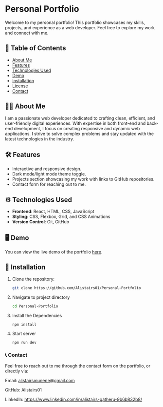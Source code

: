 # Personal Portfolio

Welcome to my personal portfolio! This portfolio showcases my skills, projects, and experience as a web developer. Feel free to explore my work and connect with me.

## 📝 Table of Contents

- [About Me](#about-me)
- [Features](#features)
- [Technologies Used](#technologies-used)
- [Demo](#demo)
- [Installation](#installation)
- [License](#license)
- [Contact](#contact)

## 👨‍💻 About Me

I am a passionate web developer dedicated to crafting clean, efficient, and user-friendly digital experiences. With expertise in both front-end and back-end development, I focus on creating responsive and dynamic web applications. I strive to solve complex problems and stay updated with the latest technologies in the industry.

## 🛠️ Features

- Interactive and responsive design.
- Dark mode/light mode theme toggle.
- Projects section showcasing my work with links to GitHub repositories.
- Contact form for reaching out to me.

## ⚙️ Technologies Used

- **Frontend**: React, HTML, CSS, JavaScript
- **Styling**: CSS, Flexbox, Grid, and CSS Animations
- **Version Control**: Git, GitHub

## 🖥️ Demo

You can view the live demo of the portfolio [here](https://personal-portfolio-rosy-omega.vercel.app/).

## 🚀 Installation

1. Clone the repository:
   ```bash
   git clone https://github.com/Alistairs01/Personal-Portfolio
2. Navigate to project directory
   ```bash
   cd Personal-Portfolio
3. Install the Dependencies
   ```bash
   npm install
4. Start server
   ```bash
   npm run dev

### 📞 Contact
Feel free to reach out to me through the contact form on the portfolio, or directly via:

Email: alistairsmunene@gmail.com

GitHub: Alistairs01

LinkedIn: https://www.linkedin.com/in/alistairs-gatheru-9b6b832b8/